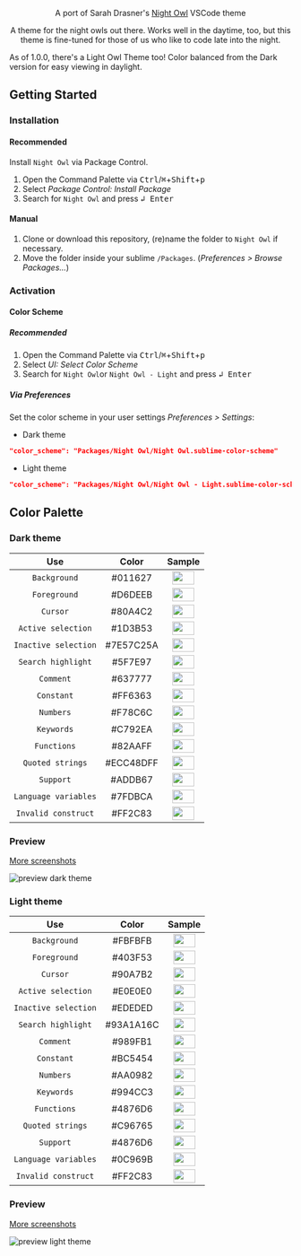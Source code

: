 <p align="center">A port of Sarah Drasner's <a href="https://github.com/sdras/night-owl-vscode-theme">Night Owl</a> VSCode theme</p>

<p align="center">
  A theme for the night owls out there. Works well in the daytime, too, but this theme is fine-tuned for those of us who like to code late into the night.

  As of 1.0.0, there's a Light Owl Theme too! Color balanced from the Dark version for easy viewing in daylight.
</p>

## Getting Started

### Installation
#### Recommended

Install `Night Owl` via Package Control.

1. Open the Command Palette via <kbd>Ctrl</kbd>/<kbd>⌘</kbd>+<kbd>Shift</kbd>+<kbd>p</kbd>
2. Select *Package Control: Install Package*
3. Search for `Night Owl` and press <kbd>↲ Enter</kbd>

#### Manual

1. Clone or download this repository, (re)name the folder to `Night Owl` if necessary.
2. Move the folder inside your sublime `/Packages`. (*Preferences > Browse Packages...*)

### Activation

#### Color Scheme

##### Recommended

1. Open the Command Palette via <kbd>Ctrl</kbd>/<kbd>⌘</kbd>+<kbd>Shift</kbd>+<kbd>p</kbd>
2. Select *UI: Select Color Scheme*
3. Search for `Night Owl`or `Night Owl - Light` and press <kbd>↲ Enter</kbd>

##### Via Preferences

Set the color scheme in your user settings *Preferences > Settings*:

- Dark theme
```json
"color_scheme": "Packages/Night Owl/Night Owl.sublime-color-scheme"
```
- Light theme
```json
"color_scheme": "Packages/Night Owl/Night Owl - Light.sublime-color-scheme"
```

## Color Palette

### Dark theme
<table>
  <thead>
    <tr>
      <th>
        Use
      </th>
      <th>
        Color
      </th>
      <th>
        Sample
      </th>
    </tr>
  </thead>
  <tbody align="center">
    <tr>
      <td>
        <code>Background</code>
      </td>
      <td>
        #011627
      </td>
      <td>
        <img src='http://www.colorhexa.com/011627.png' height='24' width='39'>
      </td>
    </tr>
    <tr>
      <td>
        <code>Foreground</code>
      </td>
      <td>
        #D6DEEB
      </td>
      <td>
        <img src='http://www.colorhexa.com/d6deeb.png' height='24' width='39'>
      </td>
    </tr>
    <tr>
      <td>
        <code>Cursor</code>
      </td>
      <td>
        #80A4C2
      </td>
      <td>
        <img src='http://www.colorhexa.com/80a4c2.png' height='24' width='39'>
      </td>
    </tr>
    <tr>
      <td>
        <code>Active selection</code>
      </td>
      <td>
        #1D3B53
      </td>
      <td>
        <img src='http://www.colorhexa.com/1d3b53.png' height='24' width='39'>
      </td>
    </tr>
    <tr>
      <td>
        <code>Inactive selection</code>
      </td>
      <td>
        #7E57C25A
      </td>
      <td>
        <img src='http://www.colorhexa.com/7e57c2.png' height='24' width='39'>
      </td>
    </tr>
    <tr>
      <td>
        <code>Search highlight</code>
      </td>
      <td>
        #5F7E97
      </td>
      <td>
        <img src='http://www.colorhexa.com/5f7e97.png' height='24' width='39'>
      </td>
    </tr>
    <tr>
      <td>
        <code>Comment</code>
      </td>
      <td>
        #637777
      </td>
      <td>
        <img src='http://www.colorhexa.com/637777.png' height='24' width='39'>
      </td>
    </tr>
    <tr>
      <td>
        <code>Constant</code>
      </td>
      <td>
        #FF6363
      </td>
      <td>
        <img src='http://www.colorhexa.com/ff6363.png' height='24' width='39'>
      </td>
    </tr>
    <tr>
      <td>
        <code>Numbers</code>
      </td>
      <td>
        #F78C6C
      </td>
      <td>
        <img src='http://www.colorhexa.com/f78c6c.png' height='24' width='39'>
      </td>
    </tr>
    <tr>
      <td>
        <code>Keywords</code>
      </td>
      <td>
        #C792EA
      </td>
      <td>
        <img src='http://www.colorhexa.com/c792ea.png' height='24' width='39'>
      </td>
    </tr>
    <tr>
      <td>
        <code>Functions</code>
      </td>
      <td>
        #82AAFF
      </td>
      <td>
        <img src='http://www.colorhexa.com/82aaff.png' height='24' width='39'>
      </td>
    </tr>
    <tr>
      <td>
        <code>Quoted strings</code>
      </td>
      <td>
        #ECC48DFF
      </td>
      <td>
        <img src='http://www.colorhexa.com/ecc48d.png' height='24' width='39'>
      </td>
    </tr>
    <tr>
      <td>
        <code>Support</code>
      </td>
      <td>
        #ADDB67
      </td>
      <td>
        <img src='http://www.colorhexa.com/addb67.png' height='24' width='39'>
      </td>
    </tr>
    <tr>
      <td>
        <code>Language variables</code>
      </td>
      <td>
        #7FDBCA
      </td>
      <td>
        <img src='http://www.colorhexa.com/7fdbca.png' height='24' width='39'>
      </td>
    </tr>
    <tr>
      <td>
        <code>Invalid construct</code>
      </td>
      <td>
        #FF2C83
      </td>
      <td>
        <img src='http://www.colorhexa.com/ff2c83.png' height='24' width='39'>
      </td>
    </tr>
  </tbody>
</table>

### Preview

[More screenshots](https://github.com/VonHeikemen/night-owl-sublime-scheme/blob/master/screenshots-theme-dark.md)

![preview dark theme](https://raw.githubusercontent.com/VonHeikemen/night-owl-sublime-scheme/master/assets/dark-theme/screenshot-syntax-js.png)

### Light theme
<table>
  <thead>
    <tr>
      <th>
        Use
      </th>
      <th>
        Color
      </th>
      <th>
        Sample
      </th>
    </tr>
  </thead>
  <tbody align="center">
    <tr>
      <td>
        <code>Background</code>
      </td>
      <td>
        #FBFBFB
      </td>
      <td>
        <img src='http://www.colorhexa.com/fbfbfb.png' height='24' width='39'>
      </td>
    </tr>
    <tr>
      <td>
        <code>Foreground</code>
      </td>
      <td>
        #403F53
      </td>
      <td>
        <img src='http://www.colorhexa.com/403f53.png' height='24' width='39'>
      </td>
    </tr>
    <tr>
      <td>
        <code>Cursor</code>
      </td>
      <td>
        #90A7B2
      </td>
      <td>
        <img src='http://www.colorhexa.com/90a7b2.png' height='24' width='39'>
      </td>
    </tr>
    <tr>
      <td>
        <code>Active selection</code>
      </td>
      <td>
        #E0E0E0
      </td>
      <td>
        <img src='http://www.colorhexa.com/e0e0e0.png' height='24' width='39'>
      </td>
    </tr>
    <tr>
      <td>
        <code>Inactive selection</code>
      </td>
      <td>
        #EDEDED
      </td>
      <td>
        <img src='http://www.colorhexa.com/ededed.png' height='24' width='39'>
      </td>
    </tr>
    <tr>
      <td>
        <code>Search highlight</code>
      </td>
      <td>
        #93A1A16C
      </td>
      <td>
        <img src='http://www.colorhexa.com/93a1a1.png' height='24' width='39'>
      </td>
    </tr>
    <tr>
      <td>
        <code>Comment</code>
      </td>
      <td>
        #989FB1
      </td>
      <td>
        <img src='http://www.colorhexa.com/989fb1.png' height='24' width='39'>
      </td>
    </tr>
    <tr>
      <td>
        <code>Constant</code>
      </td>
      <td>
        #BC5454
      </td>
      <td>
        <img src='http://www.colorhexa.com/bc5454.png' height='24' width='39'>
      </td>
    </tr>
    <tr>
      <td>
        <code>Numbers</code>
      </td>
      <td>
        #AA0982
      </td>
      <td>
        <img src='http://www.colorhexa.com/aa0982.png' height='24' width='39'>
      </td>
    </tr>
    <tr>
      <td>
        <code>Keywords</code>
      </td>
      <td>
        #994CC3
      </td>
      <td>
        <img src='http://www.colorhexa.com/994cc3.png' height='24' width='39'>
      </td>
    </tr>
    <tr>
      <td>
        <code>Functions</code>
      </td>
      <td>
        #4876D6
      </td>
      <td>
        <img src='http://www.colorhexa.com/4876d6.png' height='24' width='39'>
      </td>
    </tr>
    <tr>
      <td>
        <code>Quoted strings</code>
      </td>
      <td>
        #C96765
      </td>
      <td>
        <img src='http://www.colorhexa.com/c96765.png' height='24' width='39'>
      </td>
    </tr>
    <tr>
      <td>
        <code>Support</code>
      </td>
      <td>
        #4876D6
      </td>
      <td>
        <img src='http://www.colorhexa.com/4876d6.png' height='24' width='39'>
      </td>
    </tr>
    <tr>
      <td>
        <code>Language variables</code>
      </td>
      <td>
        #0C969B
      </td>
      <td>
        <img src='http://www.colorhexa.com/0C969b.png' height='24' width='39'>
      </td>
    </tr>
    <tr>
      <td>
        <code>Invalid construct</code>
      </td>
      <td>
        #FF2C83
      </td>
      <td>
        <img src='http://www.colorhexa.com/ff2c83.png' height='24' width='39'>
      </td>
    </tr>
  </tbody>
</table>

### Preview

[More screenshots](https://github.com/VonHeikemen/night-owl-sublime-scheme/blob/master/screenshots-theme-light.md)

![preview light theme](https://raw.githubusercontent.com/VonHeikemen/night-owl-sublime-scheme/master/assets/light-theme/screenshot-syntax-js.png)
